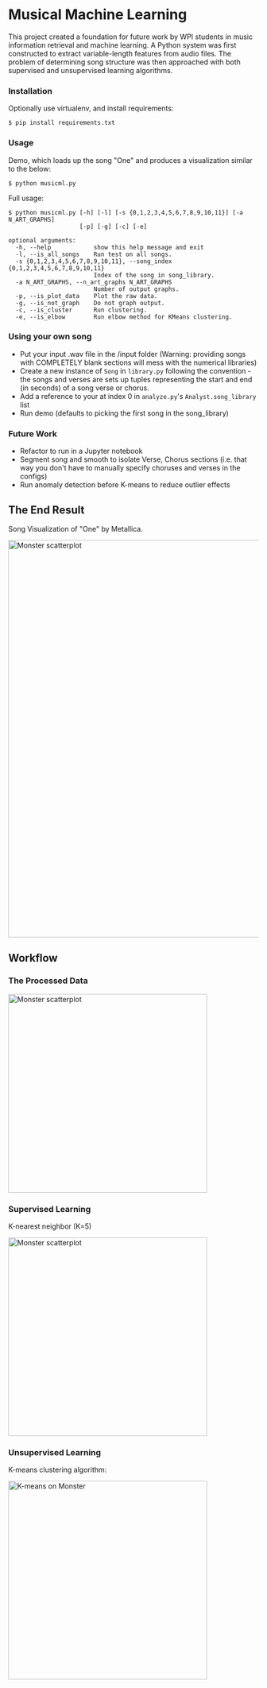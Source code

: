 # Musical Machine Learning

This project created a foundation for future work by WPI students in music information retrieval and machine learning. A Python system was first constructed to extract variable-length features from audio files. The problem of determining song structure was then approached with both supervised and unsupervised learning algorithms.

### Installation

Optionally use virtualenv, and install requirements:

    $ pip install requirements.txt

### Usage

Demo, which loads up the song "One" and produces a visualization similar to the below:

    $ python musicml.py

Full usage:
    
    $ python musicml.py [-h] [-l] [-s {0,1,2,3,4,5,6,7,8,9,10,11}] [-a N_ART_GRAPHS]
                        [-p] [-g] [-c] [-e]
    
    optional arguments:
      -h, --help            show this help message and exit
      -l, --is_all_songs    Run test on all songs.
      -s {0,1,2,3,4,5,6,7,8,9,10,11}, --song_index {0,1,2,3,4,5,6,7,8,9,10,11}
                            Index of the song in song_library.
      -a N_ART_GRAPHS, --n_art_graphs N_ART_GRAPHS
                            Number of output graphs.
      -p, --is_plot_data    Plot the raw data.
      -g, --is_not_graph    Do not graph output.
      -c, --is_cluster      Run clustering.
      -e, --is_elbow        Run elbow method for KMeans clustering.

### Using your own song

* Put your input .wav file in the /input folder (Warning: providing songs with COMPLETELY blank sections will mess with the numerical libraries)
* Create a new instance of `Song` in `library.py` following the convention - the songs and verses are sets up tuples representing the start and end (in seconds) of a song verse or chorus.
* Add a reference to your at index 0 in `analyze.py`'s `Analyst.song_library` list
* Run demo (defaults to picking the first song in the song_library)
    
### Future Work

* Refactor to run in a Jupyter notebook
* Segment song and smooth to isolate Verse, Chorus sections (i.e. that way you don't have to manually specify choruses and verses in the configs)
* Run anomaly detection before K-means to reduce outlier effects


## The End Result

Song Visualization of "One" by Metallica.

<img src="/output/demo/art.jpg" alt="Monster scatterplot" width="1280" height="800"/>


## Workflow

### The Processed Data

<img src="/output/demo/scatter__2016-04-27_12-40-10.png" alt="Monster scatterplot" width="400" height="400"/>

### Supervised Learning

K-nearest neighbor (K=5)

<img src="/output/demo/example.png" alt="Monster scatterplot" width="400" height="400"/>

### Unsupervised Learning

K-means clustering algorithm:

<img src="/output/demo/kmeans_monster.png" alt="K-means on Monster" width="400" height="400"/>


